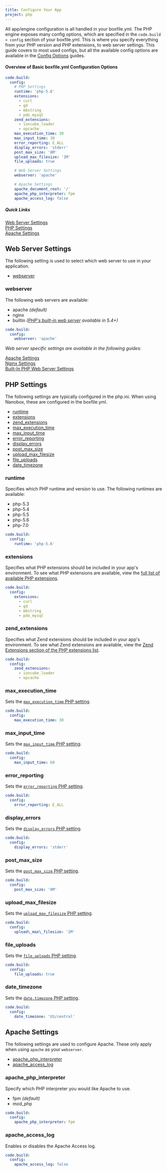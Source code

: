```yaml
---
title: Configure Your App
project: php
---
```


All app/engine configuration is all handled in your boxfile.yml. The PHP engine exposes many config options, which are specified in the `code.build > config` section of your boxfile.yml. This is where you specify everything from your PHP version and PHP extensions, to web server settings. This guide covers to most used configs, but all the available config options are available in the [Config Options](../config/) guides.

#### Overview of Basic boxfile.yml Configuration Options
```yaml
code.build:
  config:
    # PHP Settings
    runtime: 'php-5.6'
    extensions:
      - curl
      - gd
      - mbstring
      - pdo_mysql
    zend_extensions:
      - ioncube_loader
      - opcache
    max_execution_time: 30
    max_input_time: 30
    error_reporting: E_ALL
    display_errors: 'stderr'
    post_max_size: '8M'
    upload_max_filesize: '2M'
    file_uploads: true

    # Web Server Settings
    webserver: 'apache'

    # Apache Settings
    apache_document_root: '/'
    apache_php_interpreter: fpm
    apache_access_log: false
```

##### Quick Links
[Web Server Settings](#web-server-settings)  
[PHP Settings](#php-settings)  
[Apache Settings](#apache-settings)  

## Web Server Settings
The following setting is used to select which web server to use in your application.

- [webserver](#webserver)

### webserver
The following web servers are available:

- apache *(default)*
- nginx
- builtin *([PHP's built-in web server](http://php.net/manual/en/features.commandline.webserver.php) available in 5.4+)*

```yaml
code.build:
  config:
    webserver: 'apache'
```

*Web server specific settings are available in the following guides:*

[Apache Settings](../config/web-server-settings/apache/)  
[Nginx Settings](../config/web-server-settings/nginx/)  
[Built-In PHP Web Server Settings](../config/web-server-settings/builtin/)

## PHP Settings
The following settings are typically configured in the php.ini. When using Nanobox, these are configured in the boxfile.yml.

- [runtime](#runtime)
- [extensions](#extensions)
- [zend_extensions](#zend_extensions)
- [max\_execution\_time](#max_execution_time)
- [max\_input\_time](#max_input_time)
- [error_reporting](#error_reporting)
- [display_errors](#display_errors)
- [post\_max\_size](#post_max_size)
- [upload\_max\_filesize](#upload_max_filesize)
- [file_uploads](#file_uploads)
- [date_timezone](#date_timezone)

### runtime
Specifies which PHP runtime and version to use. The following runtimes are available:

- php-5.3
- php-5.4
- php-5.5
- php-5.6
- php-7.0

```yaml
code.build:
  config:
    runtime: 'php-5.6'
```

### extensions
Specifies what PHP extensions should be included in your app's environment. To see what PHP extensions are available, view the [full list of available PHP extensions](../config/php-zend-extensions/#php-extensions).

```yaml
code.build:
  config:
    extensions:
      - curl
      - gd
      - mbstring
      - pdo_mysql
```

### zend_extensions
Specifies what Zend extensions should be included in your app's environment. To see what Zend extensions are available, view the [Zend Extensions section of the PHP extensions list](../config/php-zend-extensions/#zend-extensions).

```yaml
code.build:
  config:
    zend_extensions:
      - ioncube_loader
      - opcache
```

### max\_execution\_time
Sets the [`max_execution_time` PHP setting](http://www.php.net/manual/en/info.configuration.php#ini.max-execution-time).

```yaml
code.build:
  config:
    max_execution_time: 30
```

### max\_input\_time
Sets the [`max_input_time` PHP setting](http://www.php.net/manual/en/info.configuration.php#ini.max-input-time).

```yaml
code.build:
  config:
    max_input_time: 60
```

### error_reporting
Sets the [`error_reporting` PHP setting](http://www.php.net/manual/en/errorfunc.configuration.php#ini.error-reporting).

```yaml
code.build:
  config:
    error_reporting: E_ALL
```

### display_errors
Sets the [`display_errors` PHP setting](http://us3.php.net/manual/en/errorfunc.configuration.php#ini.display-errors).

```yaml
code.build:
  config:
    display_errors: 'stderr'
```

### post\_max\_size
Sets the [`post_max_size` PHP setting](http://www.php.net/manual/en/ini.core.php#ini.post-max-size).

```yaml
code.build:
  config:
    post_max_size: '8M'
```

### upload\_max\_filesize
Sets the [`upload_max_filesize` PHP setting](http://php.net/manual/en/ini.core.php#ini.upload-max-filesize).

```yaml
code.build:
  config:
    upload\_max\_filesize: '2M'
```

### file_uploads
Sets the [`file_uploads` PHP setting](http://php.net/manual/en/ini.core.php#ini.file-uploads).

```yaml
code.build:
  config:
    file_uploads: true
```

### date_timezone
Sets the [`date.timezone` PHP setting](http://php.net/manual/en/datetime.configuration.php#ini.date.timezone).

```yaml
code.build:
  config:
    date_timezone: 'US/central'
```

## Apache Settings
The following settings are used to configure Apache. These only apply when using `apache` as your `webserver`.

- [apache\_php\_interpreter](#apache_php_interpreter)
- [apache\_access\_log](#apache_access_log)

### apache\_php\_interpreter

Specify which PHP interpreter you would like Apache to use.

- fpm *(default)*
- mod_php

```yaml
code.build:
  config:
    apache_php_interpreter: fpm
```

### apache\_access\_log
Enables or disables the Apache Access log.

```yaml
code.build:
  config:
    apache_access_log: false
```
